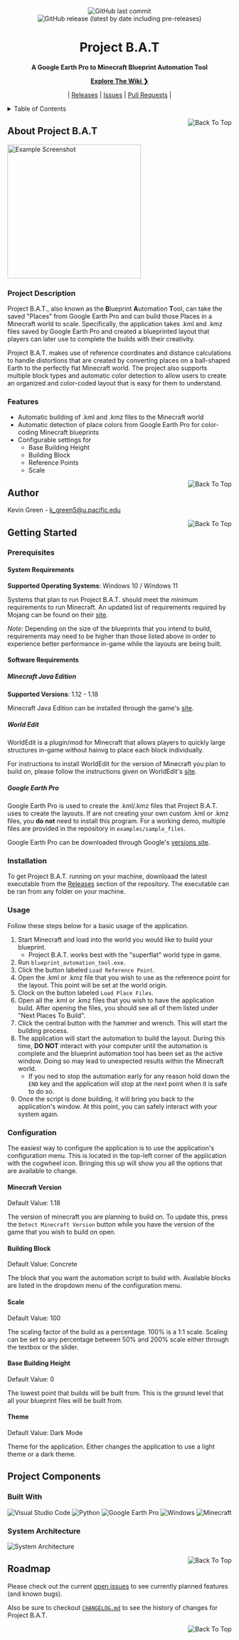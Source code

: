 <!--
File:           README.md
Description:    Provides an introduction to the user.
-->

<div id="title_card" align="center">

<!--Badges-->
![GitHub last commit](https://img.shields.io/github/last-commit/comp195/senior-project-spring-2022-blueprint-automation-tool?logo=github&style=for-the-badge)
![GitHub release (latest by date including pre-releases)](https://img.shields.io/github/v/release/comp195/senior-project-spring-2022-blueprint-automation-tool?include_prereleases&label=Latest%20Release&logo=github&style=for-the-badge)

# Project B.A.T

**A Google Earth Pro to Minecraft Blueprint Automation Tool**

<!--Explore The Wiki-->
[**Explore The Wiki ❯**](https://github.com/comp195/senior-project-spring-2022-blueprint-automation-tool/wiki)

<!--Quick Links-->
|
[Releases](https://github.com/comp195/senior-project-spring-2022-blueprint-automation-tool/releases) |
[Issues](https://github.com/comp195/senior-project-spring-2022-blueprint-automation-tool/issues) |
[Pull Requests](https://github.com/comp195/senior-project-spring-2022-blueprint-automation-tool/pulls) |

</div>

<details>
<summary>Table of Contents</summary>

- [About Project B.A.T](#about-project-bat)
  - [Project Description](#project-description)
  - [Features](#features)
- [Author](#author)
- [Getting Started](#getting-started)
  - [Prerequisites](#prerequisites)
    - [System Requirements](#system-requirements)
    - [Software Requirements](#software-requirements)
  - [Installation](#installation)
  - [Usage](#usage)
  - [Configuration](#configuration)
    - [Minecraft Version](#minecraft-version)
    - [Building Block](#building-block)
    - [Scale](#scale)
    - [Base Building Height](#base-building-height)
    - [Theme](#theme)
- [Project Components](#project-components)
  - [Built With](#built-with)
  - [System Architecture](#system-architecture)
- [Roadmap](#roadmap)

</details>

<a id="top_1" href="#title_card"><img alt="Back To Top" src="https://img.shields.io/badge/-Back%20To%20Top-555555?style=for-the-badge" align="right"></a>

## About Project B.A.T

<img alt="Example Screenshot" src="docs/assets/images/user_interface_dark_mode.png" height="300">

### Project Description

Project B.A.T., also known as the **B**lueprint **A**utomation **T**ool, can take the saved "Places"
from Google Earth Pro and can build those Places in a Minecraft world to scale. Specifically, the
application takes .kml and .kmz files saved by Google Earth Pro and created a blueprinted layout that
players can later use to complete the builds with their creativity.

Project B.A.T. makes use of reference coordinates and distance calculations to handle distortions
that are created by converting places on a ball-shaped Earth to the perfectly flat Minecraft world.
The project also supports multiple block types and automatic color detection to allow users to
create an organized and color-coded layout that is easy for them to understand.

### Features

- Automatic building of .kml and .kmz files to the Minecraft world
- Automatic detection of place colors from Google Earth Pro for color-coding Minecraft blueprints
- Configurable settings for
  - Base Building Height
  - Building Block
  - Reference Points
  - Scale

<a id="top_2" href="#title_card"><img alt="Back To Top" src="https://img.shields.io/badge/-Back%20To%20Top-555555?style=for-the-badge" align="right"></a>

## Author

Kevin Green - [k_green5@u.pacific.edu](mailto:k_green5@u.pacific.edu)

<a id="top_3" href="#title_card"><img alt="Back To Top" src="https://img.shields.io/badge/-Back%20To%20Top-555555?style=for-the-badge" align="right"></a>

## Getting Started

### Prerequisites

#### System Requirements

**Supported Operating Systems**: Windows 10 / Windows 11

Systems that plan to run Project B.A.T. should meet the minimum requirements to run Minecraft. An
updated list of requirements required by Mojang can be found on their
[site](https://www.minecraft.net/en-us/get-minecraft).

_Note:_ Depending on the size of the blueprints that you intend to build, requirements may need to
be higher than those listed above in order to experience better performance in-game while the
layouts are being built.

#### Software Requirements

##### Minecraft Java Edition

**Supported Versions**: 1.12 - 1.18

Minecraft Java Edition can be installed through the game's
[site](https://www.minecraft.net/en-us).

##### World Edit

WorldEdit is a plugin/mod for Minecraft that allows players to quickly large structures in-game
without hainvg to place each block individually.

For instructions to install WorldEdit for the version of Minecraft you plan to build on, please
follow the instructions given on WorldEdit's [site](https://enginehub.org/worldedit/).

##### Google Earth Pro

Google Earth Pro is used to create the .kml/.kmz files that Project B.A.T. uses to create the
layouts. If are not creating your own custom .kml or .kmz files, you **do not** need to install this
program. For a working demo, multiple files are provided in the repository in `examples/sample_files`.

Google Earth Pro can be downloaded through Google's
[versions site](https://www.google.com/earth/versions/).

### Installation

To get Project B.A.T. running on your machine, downloaad the latest executable from the
[Releases](https://github.com/comp195/senior-project-spring-2022-blueprint-automation-tool/releases)
section of the repository. The executable can be ran from any folder on your machine.

### Usage

Follow these steps below for a basic usage of the application.

1. Start Minecraft and load into the world you would like to build your blueprint.
   - Project B.A.T. works best with the "superflat" world type in game.
2. Run `blueprint_automation_tool.exe`.
3. Click the button labeled `Load Reference Point`.
4. Open the .kml or .kmz file that you wish to use as the reference point for the layout. This
   point will be set at the world origin.
5. Clock on the button labeled `Load Place Files`.
6. Open all the .kml or .kmz files that you wish to have the application build. After opening the
   files, you should see all of them listed under "Next Places To Build".
7. Click the central button with the hammer and wrench. This will start the building process.
8. The application will start the automation to build the layout. During this time, **DO NOT**
   interact with your computer until the automation is complete and the blueprint automation tool
   has been set as the active window. Doing so may lead to unexpected results within the Minecraft
   world.
   - If you ned to stop the automation early for any reason hold down the `END` key and the
     application will stop at the next point when it is safe to do so.
9. Once the script is done building, it will bring you back to the application's window. At this
   point, you can safely interact with your system again.

### Configuration

The easiest way to configure the application is to use the application's configuration menu. This is
located in the top-left corner of the application with the cogwheel icon. Bringing this up will
show you all the options that are available to change.

#### Minecraft Version

Default Value: 1.18

The version of minecraft you are planning to build on. To update this, press the
`Detect Minecraft Version` button while you have the version of the game that you wish to build on
open.

#### Building Block

Default Value: Concrete

The block that you want the automation script to build with. Available blocks are listed in the
dropdown menu of the configuration menu.

#### Scale

Default Value: 100

The scaling factor of the build as a percentage. 100% is a 1:1 scale. Scaling can be set to any
percentage between 50% and 200% scale either through the textbox or the slider.

#### Base Building Height

Default Value: 0

The lowest point that builds will be built from. This is the ground level that all your blueprint
files will be built from.

#### Theme

Default Value: Dark Mode

Theme for the application. Either changes the application to use a light theme or a dark theme.

## Project Components

### Built With

![Visual Studio Code](https://img.shields.io/badge/Visual_Studio_Code-007ACC?style=for-the-badge&logo=visualstudiocode&logoColor=white)
![Python](https://img.shields.io/badge/Python-3776AB?style=for-the-badge&logo=python&logoColor=white)
![Google Earth Pro](https://img.shields.io/badge/Google_Earth_Pro-4285F4?style=for-the-badge&logo=googleearth&logoColor=white)
![Windows](https://img.shields.io/badge/Windows-0078D6?style=for-the-badge&logo=windows&logoColor=white)
![Minecraft](https://img.shields.io/badge/Minecraft-62B47A?style=for-the-badge&logo=minecraft&logoColor=white)

### System Architecture

![System Architecture](docs/assets/images/system_architecture.png)

<a id="top_4" href="#title_card"><img alt="Back To Top" src="https://img.shields.io/badge/-Back%20To%20Top-555555?style=for-the-badge" align="right"></a>

## Roadmap

Please check out the current [open issues](https://github.com/comp195/senior-project-spring-2022-blueprint-automation-tool/issues) to
see currently planned features (and known bugs).

Also be sure to checkout [`CHANGELOG.md`](docs/CHANGELOG.md) to see the history of changes for Project B.A.T.

<a id="top_5" href="#title_card"><img alt="Back To Top" src="https://img.shields.io/badge/-Back%20To%20Top-555555?style=for-the-badge" align="right"></a>

<!--Useful Links
Table of Unicode Characters:    https://unicode-table.com/en/
List of Markdown Badges:        https://github.com/Ileriayo/markdown-badges
GitHub Emoji Cheat Sheet:       https://github.com/ikatyang/emoji-cheat-sheet
-->
